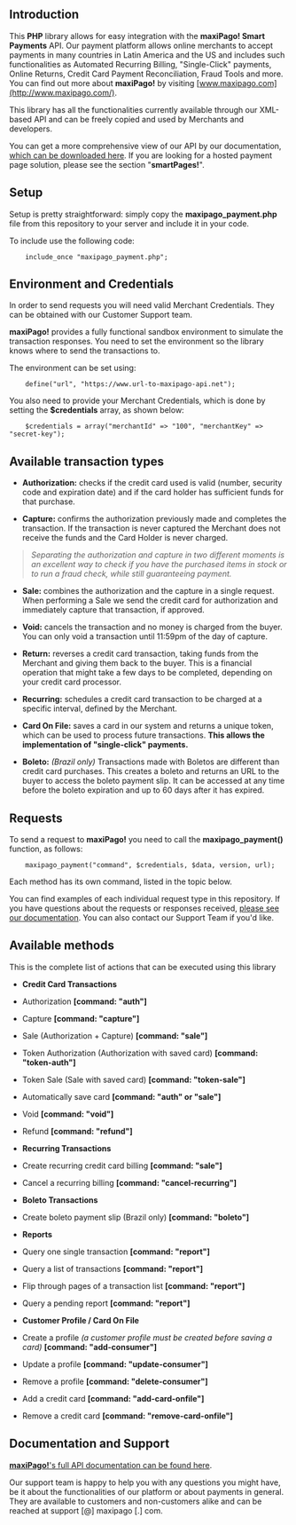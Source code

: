 ## Introduction ##

This **PHP** library allows for easy integration with the **maxiPago! Smart Payments** API. Our payment platform allows online merchants to accept payments in many countries in Latin America and the US and includes such functionalities as Automated Recurring Billing, "Single-Click" payments, Online Returns, Credit Card Payment Reconciliation, Fraud Tools and more. You can find out more about **maxiPago!** by visiting [www.maxipago.com](http://www.maxipago.com/).

This library has all the functionalities currently available through our XML-based API and can be freely copied and used by Merchants and developers.

You can get a more comprehensive view of our API by our documentation, [which can be downloaded here](http://www.maxipago.com/docs/maxiPago_API_Latest.pdf). If you are looking for a hosted payment page solution, please see the section "**smartPages!**".


## Setup ##

Setup is pretty straightforward: simply copy the **maxipago_payment.php** file from this repository to your server and include it in your code.

To include use the following code:

		include_once "maxipago_payment.php";


## Environment and Credentials ##

In order to send requests you will need valid Merchant Credentials. They can be obtained with our Customer Support team.

**maxiPago!** provides a fully functional sandbox environment to simulate the transaction responses. You need to set the environment so the library knows where to send the transactions to.

The environment can be set using:

		define("url", "https://www.url-to-maxipago-api.net");
		
You also need to provide your Merchant Credentials, which is done by setting the **$credentials** array, as shown below:

		$credentials = array("merchantId" => "100", "merchantKey" => "secret-key");

## Available transaction types ##

* **Authorization:** checks if the credit card used is valid (number, security code and expiration date) and if the card holder has sufficient funds for that purchase.

* **Capture:** confirms the authorization previously made and completes the transaction. If the transaction is never captured the Merchant does not receive the funds and the Card Holder is never charged.

>*Separating the authorization and capture in two different moments is an excellent way to check if you have the purchased items in stock or to run a fraud check, while still guaranteeing payment.*

* **Sale:** combines the authorization and the capture in a single request. When performing a Sale we send the credit card for authorization and immediately capture that transaction, if approved.

* **Void:** cancels the transaction and no money is charged from the buyer. You can only void a transaction until 11:59pm of the day of capture.

* **Return:** reverses a credit card transaction, taking funds from the Merchant and giving them back to the buyer. This is a financial operation that might take a few days to be completed, depending on your credit card processor.

* **Recurring:** schedules a credit card transaction to be charged at a specific interval, defined by the Merchant.

* **Card On File:** saves a card in our system and returns a unique token, which can be used to process future transactions. **This allows the implementation of "single-click" payments.**

* **Boleto:** *(Brazil only)* Transactions made with Boletos are different than credit card purchases. This creates a boleto and returns an URL to the buyer to access the boleto payment slip. It can be accessed at any time before the boleto expiration and up to 60 days after it has expired.


## Requests ##

To send a request to **maxiPago!** you need to call the **maxipago_payment()** function, as follows:

        maxipago_payment("command", $credentials, $data, version, url);

Each method has its own command, listed in the topic below.

You can find examples of each individual request type in this repository. If you have questions about the requests or responses received, [please see our documentation](http://www.maxipago.com/docs/maxiPago_API_Latest.pdf). You can also contact our Support Team if you'd like.


## Available methods ##

This is the complete list of actions that can be executed using this library

* **Credit Card Transactions**
 * Authorization **[command: "auth"]**
 * Capture **[command: "capture"]**
 * Sale (Authorization + Capture) **[command: "sale"]**
 * Token Authorization (Authorization with saved card) **[command: "token-auth"]**
 * Token Sale (Sale with saved card) **[command: "token-sale"]**
 * Automatically save card **[command: "auth" or "sale"]**
 * Void **[command: "void"]**
 * Refund **[command: "refund"]**
 
 
* **Recurring Transactions**
 * Create recurring credit card billing **[command: "sale"]**
 * Cancel a recurring billing **[command: "cancel-recurring"]**
 
 
* **Boleto Transactions**
 * Create boleto payment slip (Brazil only) **[command: "boleto"]**


* **Reports**
 * Query one single transaction **[command: "report"]**
 * Query a list of transactions **[command: "report"]** 
 * Flip through pages of a transaction list **[command: "report"]** 
 * Query a pending report **[command: "report"]** 


* **Customer Profile / Card On File**
 * Create a profile *(a customer profile must be created before saving a card)* **[command: "add-consumer"]**
 * Update a profile **[command: "update-consumer"]** 
 * Remove a profile **[command: "delete-consumer"]** 
 * Add a credit card **[command: "add-card-onfile"]**
 * Remove a credit card **[command: "remove-card-onfile"]**

## Documentation and Support ##

[**maxiPago!**'s full API documentation can be found here](http://www.maxipago.com/docs/maxiPago_API_Latest.pdf).

Our support team is happy to help you with any questions you might have, be it about the functionalities of our platform or about payments in general. They are available to customers and non-customers alike and can be reached at support [@] maxipago [.] com.